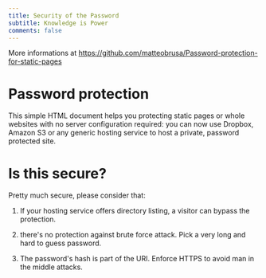 ```yaml
---
title: Security of the Password
subtitle: Knowledge is Power
comments: false
---
```



More informations at https://github.com/matteobrusa/Password-protection-for-static-pages

# Password protection

This simple HTML document helps you protecting static pages or whole websites with no server configuration required: you can now use Dropbox, Amazon S3 or any generic hosting service to host a private, password protected site.

# Is this secure?

Pretty much secure, please consider that:

1. If your hosting service offers directory listing, a visitor can bypass the protection.
    
2. there's no protection against brute force attack. Pick a very long and hard to guess password.
    
    
3. The password's hash is part of the URI. Enforce HTTPS to avoid man in the middle attacks.
